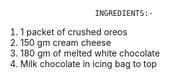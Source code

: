 
                        INGREDIENTS:- 
     
1. 1 packet of crushed oreos
2. 150 gm cream cheese
3. 180 gm of melted white chocolate 
4. Milk chocolate in icing bag to top
